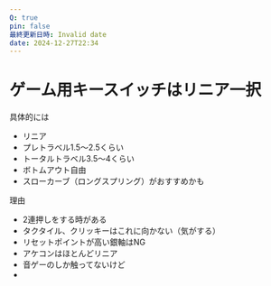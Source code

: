 ```yaml
---
Q: true
pin: false
最終更新日時: Invalid date
date: 2024-12-27T22:34
---
```

# ゲーム用キースイッチはリニア一択

具体的には

- リニア  
- プレトラベル1.5〜2.5くらい  
- トータルトラベル3.5〜4くらい  
- ボトムアウト自由  
- スローカーブ（ロングスプリング）がおすすめかも  

理由

- 2連押しをする時がある  
- タクタイル、クリッキーはこれに向かない（気がする）  
- リセットポイントが高い銀軸はNG  
- アケコンはほとんどリニア  
- 音ゲーのしか触ってないけど  
-